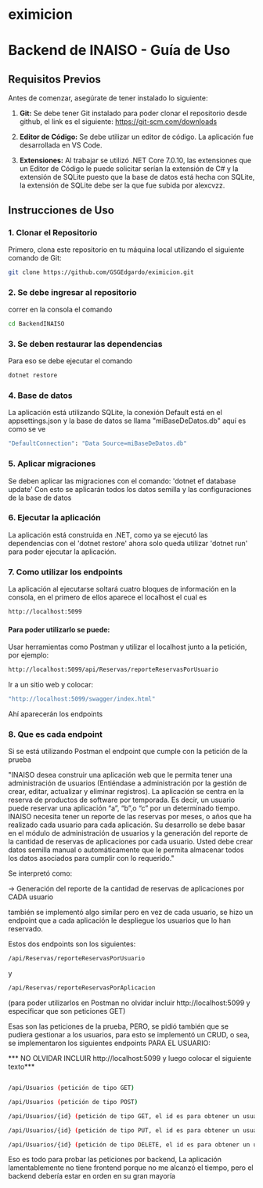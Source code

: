 # eximicion

# Backend de INAISO - Guía de Uso

## Requisitos Previos

Antes de comenzar, asegúrate de tener instalado lo siguiente:


1. **Git:** Se debe tener Git instalado para poder clonar el repositorio desde github, el link es el siguiente: https://git-scm.com/downloads

2. **Editor de Código:** Se debe utilizar un editor de código. La aplicación fue desarrollada en VS Code.

3. **Extensiones:** Al trabajar se utilizó .NET Core 7.0.10, las extensiones que un Editor de Código le puede solicitar serían la extensión de C# y la extensión de SQLite puesto que la base de datos está hecha con SQLite, la extensión de SQLite debe ser la que fue subida por alexcvzz.

## Instrucciones de Uso

### 1. Clonar el Repositorio

Primero, clona este repositorio en tu máquina local utilizando el siguiente comando de Git:

```bash
git clone https://github.com/GSGEdgardo/eximicion.git
```

### 2. Se debe ingresar al repositorio 
correr en la consola el comando
```bash
cd BackendINAISO
```
### 3. Se deben restaurar las dependencias

Para eso se debe ejecutar el comando 
```bash
dotnet restore
```
### 4. Base de datos

La aplicación está utilizando SQLite, la conexión Default está en el appsettings.json y la base de datos se llama "miBaseDeDatos.db"
aquí es como se ve 
```bash
"DefaultConnection": "Data Source=miBaseDeDatos.db"
```

### 5. Aplicar migraciones

Se deben aplicar las migraciones con el comando: 'dotnet ef database update'
Con esto se aplicarán todos los datos semilla y las configuraciones de la base de datos

### 6. Ejecutar la aplicación

La aplicación está construida en .NET, como ya se ejecutó las dependencias con el 'dotnet restore' ahora solo queda utilizar 'dotnet run' para poder ejecutar la aplicación.

### 7. Como utilizar los endpoints

La aplicación al ejecutarse soltará cuatro bloques de información en la consola, en el primero de ellos aparece el localhost el cual es 
```bash
http://localhost:5099
```

#### Para poder utilizarlo se puede:

Usar herramientas como Postman y utilizar el localhost junto a la petición, por ejemplo: 

```bash
http://localhost:5099/api/Reservas/reporteReservasPorUsuario
```
 
Ir a un sitio web y colocar: 

```bash
"http://localhost:5099/swagger/index.html"
```

Ahí aparecerán los endpoints

### 8. Que es cada endpoint

Si se está utilizando Postman el endpoint que cumple con la petición de la prueba 

"INAISO desea construir una aplicación web que le permita tener una administración de usuarios
(Entiéndase a administración por la gestión de crear, editar, actualizar y eliminar registros). La aplicación
se centra en la reserva de productos de software por temporada. Es decir, un usuario puede reservar una
aplicación “a”, “b”,o “c” por un determinado tiempo. INAISO necesita tener un reporte de las reservas por
meses, o años que ha realizado cada usuario para cada aplicación. Su desarrollo se debe basar en el
módulo de administración de usuarios y la generación del reporte de la cantidad de reservas de
aplicaciones por cada usuario. Usted debe crear datos semilla manual o automáticamente que le permita
almacenar todos los datos asociados para cumplir con lo requerido."

Se interpretó como:

-> Generación del reporte de la cantidad de reservas de aplicaciones por CADA usuario

también se implementó algo similar pero en vez de cada usuario, se hizo un endpoint que a cada aplicación le despliegue los usuarios que lo han reservado.

Estos dos endpoints son los siguientes:

```bash
/api/Reservas/reporteReservasPorUsuario
```

y

```bash
/api/Reservas/reporteReservasPorAplicacion
```

(para poder utilizarlos en Postman no olvidar incluir http://localhost:5099 y especificar que son peticiones GET)


Esas son las peticiones de la prueba, PERO, se pidió también que se pudiera gestionar a los usuarios, para esto se implementó un CRUD,
o sea, se implementaron los siguientes endpoints PARA EL USUARIO:

*** NO OLVIDAR INCLUIR http://localhost:5099 y luego colocar el siguiente texto***

```bash

/api/Usuarios (petición de tipo GET)

/api/Usuarios (petición de tipo POST)

/api/Usuarios/{id} (petición de tipo GET, el id es para obtener un usuario específico buscado por su id)

/api/Usuarios/{id} (petición de tipo PUT, el id es para obtener un usuario específico buscado por su id)

/api/Usuarios/{id} (petición de tipo DELETE, el id es para obtener un usuario específico buscado por su id)
```
Eso es todo para probar las peticiones por backend, La aplicación lamentablemente no tiene frontend porque no me alcanzó el tiempo, pero el backend debería estar en orden en su gran mayoría